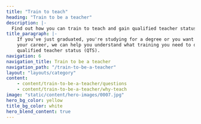 ```yaml
---
title: "Train to teach"
heading: "Train to be a teacher"
description: |-
  Find out how you can train to teach and gain qualified teacher status (QTS). Explore university and school-led training, and how to get QTS with a PGCE.
title_paragraph: |-
    If you’ve just graduated, you're studying for a degree or you want to change
    your career, we can help you understand what training you need to do to get
    qualified teacher status (QTS).
navigation: 6
navigation_title: Train to be a teacher
navigation_path: "/train-to-be-a-teacher"
layout: "layouts/category"
content:
    - content/train-to-be-a-teacher/questions
    - content/train-to-be-a-teacher/why-teach
image: "static/content/hero-images/0007.jpg"
hero_bg_color: yellow
title_bg_color: white
hero_blend_content: true
---
```



